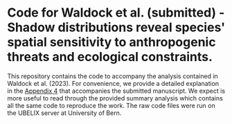 # Code for Waldock et al. (submitted) - **Shadow distributions reveal species' spatial sensitivity to anthropogenic threats and ecological constraints**.

This repository contains the code to accompany the analysis contained in Waldock et al. (2023). For convenience, we provide a detailed explanation in the [Appendix 4](https://github.com/wyss-swiss-fish/xAI-demonstration/blob/33e9c0bc6d2541b2bc882d123cc7d9eec4e71769/shapley-values-for-SDMs_reduced.pdf) that accompanies the submitted manuscript. We expect is more useful to read through the provided summary analysis which contains all the same code to reproduce the work. The raw code files were run on the UBELIX server at University of Bern.
